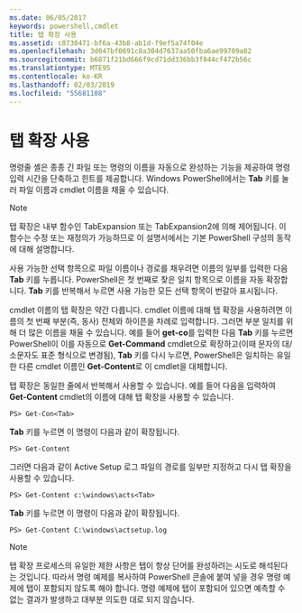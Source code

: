 ```yaml
---
ms.date: 06/05/2017
keywords: powershell,cmdlet
title: 탭 확장 사용
ms.assetid: c8730471-bf6a-43b8-ab1d-f9ef5a74f04e
ms.openlocfilehash: 3d047bf0691c8a304d7637aa50fba6ae99709a82
ms.sourcegitcommit: b6871f21bd666f9cd71dd336bb3f844cf472b56c
ms.translationtype: MTE95
ms.contentlocale: ko-KR
ms.lasthandoff: 02/03/2019
ms.locfileid: "55681108"
---
```

# <a name="using-tab-expansion"></a>탭 확장 사용

명령줄 셸은 종종 긴 파일 또는 명령의 이름을 자동으로 완성하는 기능을 제공하여 명령 입력 시간을 단축하고 힌트를 제공합니다. Windows PowerShell에서는 **Tab** 키를 눌러 파일 이름과 cmdlet 이름을 채울 수 있습니다.

> [!NOTE]
> 탭 확장은 내부 함수인 TabExpansion 또는 TabExpansion2에 의해 제어됩니다. 이 함수는 수정 또는 재정의가 가능하므로 이 설명서에서는 기본 PowerShell 구성의 동작에 대해 설명합니다.

사용 가능한 선택 항목으로 파일 이름이나 경로를 채우려면 이름의 일부를 입력한 다음 **Tab** 키를 누릅니다. PowerShell은 첫 번째로 찾은 일치 항목으로 이름을 자동 확장합니다. **Tab** 키를 반복해서 누르면 사용 가능한 모든 선택 항목이 번갈아 표시됩니다.

cmdlet 이름의 탭 확장은 약간 다릅니다. cmdlet 이름에 대해 탭 확장을 사용하려면 이름의 첫 번째 부분(즉, 동사) 전체와 하이픈을 차례로 입력합니다. 그러면 부분 일치를 위해 더 많은 이름을 채울 수 있습니다. 예를 들어 **get-co**를 입력한 다음 **Tab** 키를 누르면 PowerShell이 이를 자동으로 **Get-Command** cmdlet으로 확장하고(이때 문자의 대/소문자도 표준 형식으로 변경됨), **Tab** 키를 다시 누르면, PowerShell은 일치하는 유일한 다른 cmdlet 이름인 **Get-Content**로 이 cmdlet을 대체합니다.

탭 확장은 동일한 줄에서 반복해서 사용할 수 있습니다. 예를 들어 다음을 입력하여 **Get-Content** cmdlet의 이름에 대해 탭 확장을 사용할 수 있습니다.

```
PS> Get-Con<Tab>
```

**Tab** 키를 누르면 이 명령이 다음과 같이 확장됩니다.

```
PS> Get-Content
```

그러면 다음과 같이 Active Setup 로그 파일의 경로를 일부만 지정하고 다시 탭 확장을 사용할 수 있습니다.

```
PS> Get-Content c:\windows\acts<Tab>
```

**Tab** 키를 누르면 이 명령이 다음과 같이 확장됩니다.

```
PS> Get-Content C:\windows\actsetup.log
```

> [!NOTE]
> 탭 확장 프로세스의 유일한 제한 사항은 탭이 항상 단어를 완성하려는 시도로 해석된다는 것입니다. 따라서 명령 예제를 복사하여 PowerShell 콘솔에 붙여 넣을 경우 명령 예제에 탭이 포함되지 않도록 해야 합니다. 명령 예제에 탭이 포함되어 있으면 예측할 수 없는 결과가 발생하고 대부분 의도한 대로 되지 않습니다.